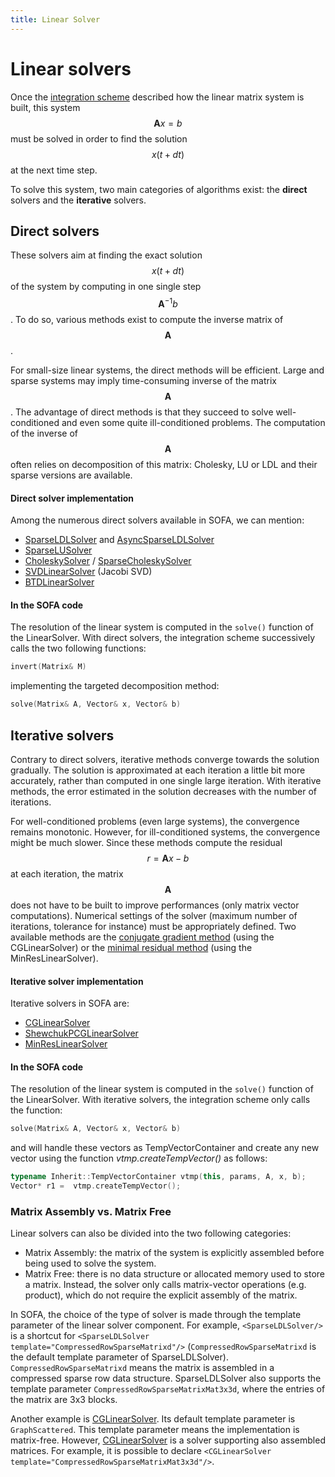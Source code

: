 ```yaml
---
title: Linear Solver
---
```


Linear solvers
==============

Once the [integration scheme](./integration-scheme/) described how the linear matrix system is built, this system $$\mathbf{A}x=b$$ must be solved in order to find the solution $$x(t+dt)$$ at the next time step.

To solve this system, two main categories of algorithms exist: the **direct** solvers and the **iterative** solvers.

Direct solvers
--------------

These solvers aim at finding the exact solution $$x(t+dt)$$ of the system by computing in one single step $$\mathbf{A}^{-1}b$$. To do so, various methods exist to compute the inverse matrix of $$\mathbf{A}$$.

For small-size linear systems, the direct methods will be efficient. Large and sparse systems may imply time-consuming inverse of the matrix $$\mathbf{A}$$. The advantage of direct methods is that they succeed to solve well-conditioned and even some quite ill-conditioned problems. The computation of the inverse of $$\mathbf{A}$$ often relies on decomposition of this matrix: Cholesky, LU or LDL and their sparse versions are available.


#### Direct solver implementation

Among the numerous direct solvers available in SOFA, we can mention:

- [SparseLDLSolver](../../components/linearsolver/direct/sparseldlsolver/) and [AsyncSparseLDLSolver](../../components/linearsolvers/direct/asyncsparseldlsolver//)
- [SparseLUSolver](../../components/linearsolvers/direct/sparselusolver/)
- [CholeskySolver](../../components/linearsolvers/direct/choleskysolver/) / [SparseCholeskySolver](../../components/linearsolvers/direct/sparsecholeskysolver/)
- [SVDLinearSolver](../../components/linearsolvers/direct/svdlinearsolver) (Jacobi SVD)
- [BTDLinearSolver](../../components/linearsolvers/direct/btdlinearsolver)



#### In the SOFA code


The resolution of the linear system is computed in the `solve()` function of the LinearSolver. With direct solvers, the integration scheme successively calls the two following functions:

``` cpp
invert(Matrix& M)
```
implementing the targeted decomposition method:
``` cpp
solve(Matrix& A, Vector& x, Vector& b)
```



Iterative solvers
-----------------

Contrary to direct solvers, iterative methods converge towards the solution gradually. The solution is approximated at each iteration a little bit more accurately, rather than computed in one single large iteration. With iterative methods, the error estimated in the solution decreases with the number of iterations.

For well-conditioned problems (even large systems), the convergence remains monotonic. However, for ill-conditioned systems, the convergence might be much slower. Since these methods compute the residual $$r=\mathbf{A}x-b$$ at each iteration, the matrix $$\mathbf{A}$$ does not have to be built to improve performances (only matrix vector computations). Numerical settings of the solver (maximum number of iterations, tolerance for instance) must be appropriately defined. Two available methods are the [conjugate gradient method](http://en.wikipedia.org/wiki/Conjugate_gradient_method) (using the CGLinearSolver) or the [minimal residual method](http://en.wikipedia.org/wiki/Generalized_minimal_residual_method) (using the MinResLinearSolver).


#### Iterative solver implementation

Iterative solvers in SOFA are:

- [CGLinearSolver](../../linearsolver/iterative/cglinearsolver/)
- [ShewchukPCGLinearSolver](../../components/linearsolver/iterative/preconditioned-cg/)
- [MinResLinearSolver](../../components/linearsolver/iterative/minreslinearsolver/)


#### In the SOFA code


The resolution of the linear system is computed in the `solve()` function of the LinearSolver. With iterative solvers, the integration scheme only calls the function:

``` cpp
solve(Matrix& A, Vector& x, Vector& b)
```
and will handle these vectors as TempVectorContainer and create any new vector using the function *vtmp.createTempVector()* as follows:
``` cpp
typename Inherit::TempVectorContainer vtmp(this, params, A, x, b);
Vector* r1 =  vtmp.createTempVector();
```


### Matrix Assembly vs. Matrix Free

Linear solvers can also be divided into the two following categories:

- Matrix Assembly: the matrix of the system is explicitly assembled before being used to solve the system.
- Matrix Free: there is no data structure or allocated memory used to store a matrix.
Instead, the solver only calls matrix-vector operations (e.g. product), which do not require the explicit assembly of the matrix.

In SOFA, the choice of the type of solver is made through the template parameter of the linear solver component.
For example, `<SparseLDLSolver/>` is a shortcut for `<SparseLDLSolver template="CompressedRowSparseMatrixd"/>` (`CompressedRowSparseMatrixd` is the default template parameter of SparseLDLSolver).
`CompressedRowSparseMatrixd` means the matrix is assembled in a compressed sparse row data structure.
SparseLDLSolver also supports the template parameter `CompressedRowSparseMatrixMat3x3d`, where the entries of the matrix are 3x3 blocks.

Another example is [CGLinearSolver](../../linearsolver/iterative/cglinearsolver/).
Its default template parameter is `GraphScattered`.
This template parameter means the implementation is matrix-free.
However, [CGLinearSolver](../../linearsolver/iterative/cglinearsolver/) is a solver supporting also assembled matrices.
For example, it is possible to declare `<CGLinearSolver template="CompressedRowSparseMatrixMat3x3d"/>`.

